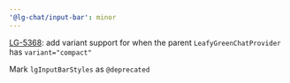 ```yaml
---
'@lg-chat/input-bar': minor
---
```


[LG-5368](https://jira.mongodb.org/browse/LG-5368): add variant support for when the parent `LeafyGreenChatProvider` has `variant="compact"`

Mark `lgInputBarStyles` as `@deprecated`
